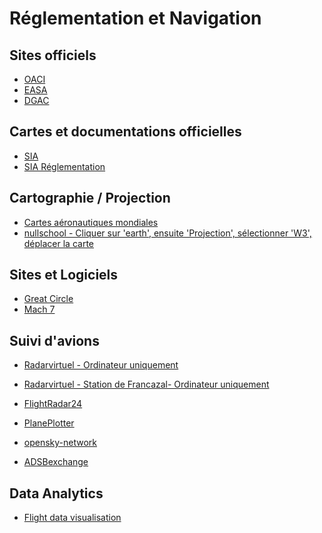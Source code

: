 # Réglementation et Navigation

## Sites officiels

* [OACI]()
* [EASA]()
* [DGAC]()

## Cartes et documentations officielles

* [SIA](https://www.sia.aviation-civile.gouv.fr/)
* [SIA Réglementation](https://www.sia.aviation-civile.gouv.fr/reglementation)



## Cartographie / Projection

* [Cartes aéronautiques mondiales](https://www.skyvector.com)
* [nullschool - Cliquer sur 'earth', ensuite 'Projection', sélectionner 'W3', déplacer la carte](https://earth.nullschool.net/)

## Sites et Logiciels

* [Great Circle](http://www.gcmap.com/)
* [Mach 7](http://www.mach7.com/mach-7-vfr/)

## Suivi d'avions

* [Radarvirtuel - Ordinateur uniquement](https://www.radarvirtuel.com)
* [Radarvirtuel - Station de Francazal- Ordinateur uniquement](https://www.radarvirtuel.com/radar/lfbf)

* [FlightRadar24](https://www.flightradar24.com)
* [PlanePlotter](http://www.coaa.co.uk/planeplotter.htm)
* [opensky-network](https://opensky-network.org/)
* [ADSBexchange](https://www.adsbexchange.com)

## Data Analytics

* [Flight data visualisation](https://blog.hugo-larcher.com/flight-data-visualisation-with-pandas-and-matplotlib-ebbd13038647)

